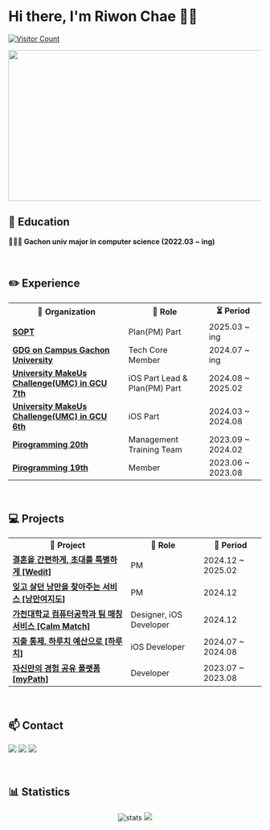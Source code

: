 # Hi there, I'm Riwon Chae 👋🏻

<p>
  <a href="https://hits.seeyoufarm.com">
    <img src="https://hits.seeyoufarm.com/api/count/incr/badge.svg?url=https%3A%2F%2Fgithub.com%2Fcherry-p0p&count_bg=%2341B883&title_bg=%23CDC2C2&icon=github.svg&icon_color=%23E7E7E7&title=hits&edge_flat=false" alt="Visitor Count"/>
  </a>
</p>


<a href="https://www.gitanimals.org/en_US?utm_medium=image&utm_source=cherry-p0p&utm_content=farm">
<img
  src="https://render.gitanimals.org/farms/cherry-p0p"
  width="600"
  height="300"
/>
</a>

<br>

## 🏫 Education
<b>👩🏻‍💻 Gachon univ major in computer science (2022.03 ~ ing)</b>

<br>

## ✏️ Experience
<table>
  <tr>
    <th>🏢 Organization</th>
    <th>🎯 Role</th>
    <th>⏳ Period</th>
  </tr>
  <tr>
    <td><b><a href="https://www.sopt.org/">SOPT</a></b></td>
    <td>Plan(PM) Part</td>
    <td>2025.03 ~ ing</td>
  </tr>
  <tr>
    <td><b><a href="https://gdg.community.dev/gdg-on-campus-gachon-university-seongnam-south-korea/">GDG on Campus Gachon University</a></b></td>
    <td>Tech Core Member</td>
    <td>2024.07 ~ ing</td>
  </tr>
  <tr>
    <td><b><a href="https://umc.makeus.in/">University MakeUs Challenge(UMC) in GCU 7th</a></b></td>
    <td>iOS Part Lead & Plan(PM) Part</td>
    <td>2024.08 ~ 2025.02</td>
  </tr>
  <tr>
    <td><b><a href="https://umc.makeus.in/">University MakeUs Challenge(UMC) in GCU 6th</a></b></td>
    <td>iOS Part</td>
    <td>2024.03 ~ 2024.08</td>
  </tr>
  <tr>
    <td><b><a href="https://pirogramming.com/">Pirogramming 20th</a></b></td>
    <td>Management Training Team</td>
    <td>2023.09 ~ 2024.02</td>
  </tr>
  <tr>
    <td><b><a href="https://pirogramming.com/">Pirogramming 19th</a></b></td>
    <td>Member</td>
    <td>2023.06 ~ 2023.08</td>
  </tr>
</table>

<br>

## 💻 Projects
<table>
  <tr>
    <th>🚀 Project</th>
    <th>🔗 Role</th>
    <th>🧭 Period</th>
  </tr>
  <tr>
    <td><b><a href="https://github.com/Wedit-project">결혼을 간편하게, 초대를 특별하게 [Wedit] </a></b></td>
    <td>PM</td>
    <td>2024.12 ~ 2025.02</td>
  </tr>
  <tr>
    <td><b><a href="https://github.com/Romantic-Yeojido">잊고 살던 낭만을 찾아주는 서비스 [낭만여지도] </a></b></td>
    <td>PM</td>
    <td>2024.12</td>
  </tr>
  <tr>
    <td><b><a href="https://github.com/24-2-p/CalmDown_iOS">가천대학교 컴퓨터공학과 팀 매칭 서비스 [Calm Match] </a></b></td>
    <td>Designer, iOS Developer</td>
    <td>2024.12</td>
  </tr>
  <tr>
    <td><b><a href="https://github.com/Team-Haruchi/HARUCHI_iOS">지출 통제, 하루치 예산으로 [하루치] </a></b></td>
    <td>iOS Developer</td>
    <td>2024.07 ~ 2024.08</td>
  </tr>
  <tr>
    <td><b><a href="https://github.com/junseok44/myPath">자신만의 경험 공유 플랫폼 [myPath] </a></b></td>
    <td>Developer</td>
    <td>2023.07 ~ 2023.08</td>
  </tr>
</table>

<br>

## 📫 Contact
<p>
  <a href="mailto:cherrypop3678@gmail.com"><img src="https://img.shields.io/badge/Gmail-D14836?style=for-the-badge&logo=gmail&logoColor=white" /></a>
  <a href="https://www.linkedin.com/in/cherry-p0p"><img src="https://img.shields.io/badge/LinkedIn-0077B5?style=for-the-badge&logo=linkedin&logoColor=white" /></a>
  <a href="https://github.com/cherry-p0p"><img src="https://img.shields.io/badge/GitHub-181717?style=for-the-badge&logo=github&logoColor=white" /></a>
</p>

<br>

## 📊 Statistics 
<div style="text-align: center; margin-top: 20px;">
  <img alt="stats" src="https://github-readme-stats.vercel.app/api?username=cherry-p0p&show_icons=true&count_private=true&theme=holi" style="max-width: 60%; height: auto; margin-bottom: 20px;" />
  <img src="https://github-readme-stats.vercel.app/api/top-langs/?username=cherry-p0p&hide=c%23,powershell,Mathematica,Ruby,Objective-C,Objective-C%2b%2b,Cuda&title_color=61dafb&text_color=ffffff&icon_color=61dafb&bg_color=20232a&langs_count=8&layout=compact&border_color=61dafb&hide_border=true&size_weight=0.4&count_weight=0.4" style="max-width: 100%; height: auto;" />
</div>
